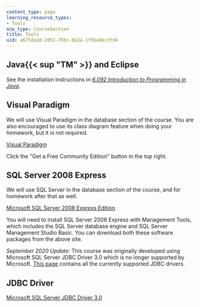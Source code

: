 ```yaml
---
content_type: page
learning_resource_types:
- Tools
ocw_type: CourseSection
title: Tools
uid: a675da2d-2051-75bc-6b2a-1f91a9ec3fd4
---
```


Java{{< sup "TM" >}} and Eclipse
--------------------------------

See the installation instructions in [_6.092 Introduction to Programming in Java_](/courses/6-092-introduction-to-programming-in-java-january-iap-2010/content/pages/syllabus).

Visual Paradigm
---------------

We will use Visual Paradigm in the database section of the course. You are also encouraged to use its class diagram feature when doing your homework, but it is not required.

[Visual Paradigm](http://www.visual-paradigm.com/product/vpuml/)

Click the "Get a Free Community Edition" button in the top right.

SQL Server 2008 Express
-----------------------

We will use SQL Server in the database section of the course, and for homework after that as well.

[Microsoft SQL Server 2008 Express Edition](http://www.microsoft.com/express/Database/)

You will need to install SQL Server 2008 Express with Management Tools, which includes the SQL Server database engine and SQL Server Management Studio Basic. You can download both these software packages from the above site.

_September 2020 Update_: This course was originally developed using Microsoft SQL Server JDBC Driver 3.0 which is no longer supported by Microsoft. [This page](https://docs.microsoft.com/en-us/sql/connect/jdbc/download-microsoft-jdbc-driver-for-sql-server?view=sql-server-ver15) contains all the currently supported JDBC drivers.

JDBC Driver
-----------

[Microsoft SQL Server JDBC Driver 3.0](http://www.microsoft.com/downloads/details.aspx?FamilyID=%20a737000d-68d0-4531-b65d-da0f2a735707&displaylang=en)